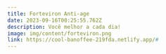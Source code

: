 ```yaml
---
title: Forteviron Anti-age
date: 2023-09-16T00:25:55.762Z
description: Você melhor a cada dia!
image: img/content/forteviron.png
link: https://cool-banoffee-219fda.netlify.app/#
---
```

